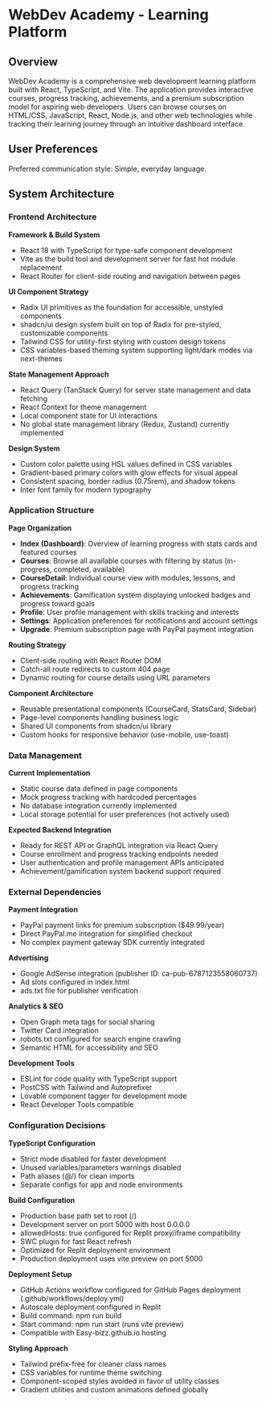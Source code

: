 # WebDev Academy - Learning Platform

## Overview

WebDev Academy is a comprehensive web development learning platform built with React, TypeScript, and Vite. The application provides interactive courses, progress tracking, achievements, and a premium subscription model for aspiring web developers. Users can browse courses on HTML/CSS, JavaScript, React, Node.js, and other web technologies while tracking their learning journey through an intuitive dashboard interface.

## User Preferences

Preferred communication style: Simple, everyday language.

## System Architecture

### Frontend Architecture

**Framework & Build System**
- React 18 with TypeScript for type-safe component development
- Vite as the build tool and development server for fast hot module replacement
- React Router for client-side routing and navigation between pages

**UI Component Strategy**
- Radix UI primitives as the foundation for accessible, unstyled components
- shadcn/ui design system built on top of Radix for pre-styled, customizable components
- Tailwind CSS for utility-first styling with custom design tokens
- CSS variables-based theming system supporting light/dark modes via next-themes

**State Management Approach**
- React Query (TanStack Query) for server state management and data fetching
- React Context for theme management
- Local component state for UI interactions
- No global state management library (Redux, Zustand) currently implemented

**Design System**
- Custom color palette using HSL values defined in CSS variables
- Gradient-based primary colors with glow effects for visual appeal
- Consistent spacing, border radius (0.75rem), and shadow tokens
- Inter font family for modern typography

### Application Structure

**Page Organization**
- **Index (Dashboard)**: Overview of learning progress with stats cards and featured courses
- **Courses**: Browse all available courses with filtering by status (in-progress, completed, available)
- **CourseDetail**: Individual course view with modules, lessons, and progress tracking
- **Achievements**: Gamification system displaying unlocked badges and progress toward goals
- **Profile**: User profile management with skills tracking and interests
- **Settings**: Application preferences for notifications and account settings
- **Upgrade**: Premium subscription page with PayPal payment integration

**Routing Strategy**
- Client-side routing with React Router DOM
- Catch-all route redirects to custom 404 page
- Dynamic routing for course details using URL parameters

**Component Architecture**
- Reusable presentational components (CourseCard, StatsCard, Sidebar)
- Page-level components handling business logic
- Shared UI components from shadcn/ui library
- Custom hooks for responsive behavior (use-mobile, use-toast)

### Data Management

**Current Implementation**
- Static course data defined in page components
- Mock progress tracking with hardcoded percentages
- No database integration currently implemented
- Local storage potential for user preferences (not actively used)

**Expected Backend Integration**
- Ready for REST API or GraphQL integration via React Query
- Course enrollment and progress tracking endpoints needed
- User authentication and profile management APIs anticipated
- Achievement/gamification system backend support required

### External Dependencies

**Payment Integration**
- PayPal payment links for premium subscription ($49.99/year)
- Direct PayPal.me integration for simplified checkout
- No complex payment gateway SDK currently integrated

**Advertising**
- Google AdSense integration (publisher ID: ca-pub-6787123558060737)
- Ad slots configured in index.html
- ads.txt file for publisher verification

**Analytics & SEO**
- Open Graph meta tags for social sharing
- Twitter Card integration
- robots.txt configured for search engine crawling
- Semantic HTML for accessibility and SEO

**Development Tools**
- ESLint for code quality with TypeScript support
- PostCSS with Tailwind and Autoprefixer
- Lovable component tagger for development mode
- React Developer Tools compatible

### Configuration Decisions

**TypeScript Configuration**
- Strict mode disabled for faster development
- Unused variables/parameters warnings disabled
- Path aliases (@/) for clean imports
- Separate configs for app and node environments

**Build Configuration**
- Production base path set to root (/)
- Development server on port 5000 with host 0.0.0.0
- allowedHosts: true configured for Replit proxy/iframe compatibility
- SWC plugin for fast React refresh
- Optimized for Replit deployment environment
- Production deployment uses vite preview on port 5000

**Deployment Setup**
- GitHub Actions workflow configured for GitHub Pages deployment (.github/workflows/deploy.yml)
- Autoscale deployment configured in Replit
- Build command: npm run build
- Start command: npm run start (runs vite preview)
- Compatible with Easy-bizz.github.io hosting

**Styling Approach**
- Tailwind prefix-free for cleaner class names
- CSS variables for runtime theme switching
- Component-scoped styles avoided in favor of utility classes
- Gradient utilities and custom animations defined globally